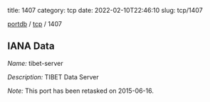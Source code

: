 title: 1407
category: tcp
date: 2022-02-10T22:46:10
slug: tcp/1407

[portdb](/) / [tcp](/category/tcp.html) / 1407


## IANA Data

_Name:_ tibet-server

_Description:_ TIBET Data Server

_Note:_ This port has been retasked on 2015-06-16.

